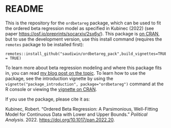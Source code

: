 README
================

This is the repository for the `ordbetareg` package, which can be used
to fit the ordered beta regression model as specified in Kubinec (2022)
(see paper <https://osf.io/preprints/socarxiv/2sx6y/>). This package is
[on
CRAN](https://cran.r-project.org/web/packages/ordbetareg/index.html),
but to use the development version, use this install command (requires
the `remotes` package to be installed first):

    remotes::install_github("saudiwin/ordbetareg_pack",build_vignettes=TRUE,dependencies = TRUE)

To learn more about beta regression modeling and where this package fits
in, you can read [my blog post on the
topic](https://www.robertkubinec.com/post/limited_dvs/). To learn how to
use the package, see the introduction vignette by using the
`vignette("package_introduction", package="ordbetareg")` command at the
R console or viewing the [vignette on
CRAN](https://cran.r-project.org/web/packages/ordbetareg/vignettes/package_introduction.html).

If you use the package, please cite it as:

Kubinec, Robert. “Ordered Beta Regression: A Parsimonious, Well-Fitting
Model for Continuous Data with Lower and Upper Bounds.” *Political
Analysis*. 2022. <https://doi.org/10.1017/pan.2022.20>.
